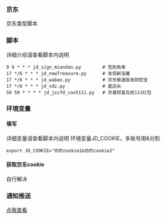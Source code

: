 ### 京东 
京东类型脚本       
### 脚本
详细介绍请查看脚本内说明    
```
9 9 * * * jd_sign_miandan.py        # 签到免单  
17 */6 * * * jd_newTreasure.py      # 发现新宝藏
17 */6 * * * jd_wabao.py            # 京东极速版发财挖宝
17 */6 * * * jd_xdz.py              # 星店长 
58 59 * * * * jd_jxcfd_cash111.py   # 京喜财富岛抢111红包
```
### 环境变量
#### 填写
详细变量请查看脚本内说明 
环境变量JD_COOKIE，多账号用&分割   
```
export JD_COOKIE="你的cookie1&你的cookie2"    
```
#### 获取京东cookie
自行解决    
### 通知推送
[点我查看](https://github.com/wuye999/myScripts/blob/main/send.md)



